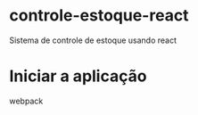 # controle-estoque-react
Sistema de controle de estoque usando react

# Iniciar a aplicação
webpack
